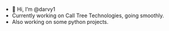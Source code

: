 - 👋 Hi, I’m @darvy1
- Currently working on Call Tree Technologies, going smoothly.
- Also working on some python projects.
